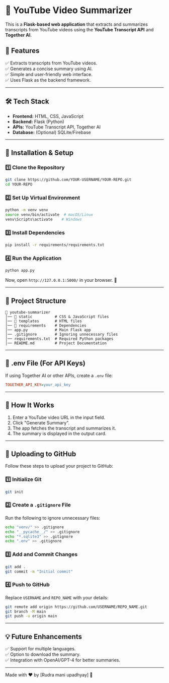 # 🎥 YouTube Video Summarizer  

This is a **Flask-based web application** that extracts and summarizes transcripts from YouTube videos using the **YouTube Transcript API** and **Together AI**.

## 🚀 Features  
✅ Extracts transcripts from YouTube videos.  
✅ Generates a concise summary using AI.  
✅ Simple and user-friendly web interface.  
✅ Uses Flask as the backend framework.  

---

## 🛠️ Tech Stack  
- **Frontend:** HTML, CSS, JavaScript  
- **Backend:** Flask (Python)  
- **APIs:** YouTube Transcript API, Together AI  
- **Database:** (Optional) SQLite/Firebase  

---

## 📌 Installation & Setup  

### 1️⃣ Clone the Repository  
```sh
git clone https://github.com/YOUR-USERNAME/YOUR-REPO.git
cd YOUR-REPO
```

### 2️⃣ Set Up Virtual Environment  
```sh
python -m venv venv
source venv/bin/activate  # macOS/Linux
venv\Scripts\activate    # Windows
```

### 3️⃣ Install Dependencies  
```sh
pip install -r requirements/requirements.txt
```

### 4️⃣ Run the Application  
```sh
python app.py
```
Now, open `http://127.0.0.1:5000/` in your browser. 🎉

---

## 📂 Project Structure  
```
📁 youtube-summarizer
│── 📁 static          # CSS & JavaScript files  
│── 📁 templates       # HTML files  
│── 📁 requirements    # Dependencies  
│── app.py            # Main Flask app  
│── .gitignore        # Ignoring unnecessary files  
│── requirements.txt  # Required Python packages  
│── README.md         # Project Documentation  
```

---

## 📜 .env File (For API Keys)  
If using Together AI or other APIs, create a `.env` file:  

```ini
TOGETHER_API_KEY=your_api_key
```

---

## 🌟 How It Works  
1. Enter a YouTube video URL in the input field.  
2. Click "Generate Summary".  
3. The app fetches the transcript and summarizes it.  
4. The summary is displayed in the output card.  

---

## 🚀 Uploading to GitHub  
Follow these steps to upload your project to GitHub:  

### 1️⃣ Initialize Git  
```sh
git init
```

### 2️⃣ Create a `.gitignore` File  
Run the following to ignore unnecessary files:  

```sh
echo "venv/" >> .gitignore
echo "__pycache__/" >> .gitignore
echo "*.sqlite3" >> .gitignore
echo ".env" >> .gitignore
```

### 3️⃣ Add and Commit Changes  
```sh
git add .
git commit -m "Initial commit"
```

### 4️⃣ Push to GitHub  
Replace `USERNAME` and `REPO_NAME` with your details:  

```sh
git remote add origin https://github.com/USERNAME/REPO_NAME.git
git branch -M main
git push -u origin main
```

---

## 💡 Future Enhancements  
✅ Support for multiple languages.  
✅ Option to download the summary.  
✅ Integration with OpenAI/GPT-4 for better summaries.  

---



Made with ❤️ by [Rudra mani upadhyay] 🚀  
```

